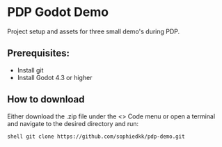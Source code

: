 # PDP Godot Demo

Project setup and assets for three small demo's during PDP.

## Prerequisites:

- Install git
- Install Godot 4.3 or higher

## How to download

Either download the .zip file under the <> Code menu or open a terminal and navigate to the desired directory and run:

`shell
git clone https://github.com/sophiedkk/pdp-demo.git
`
